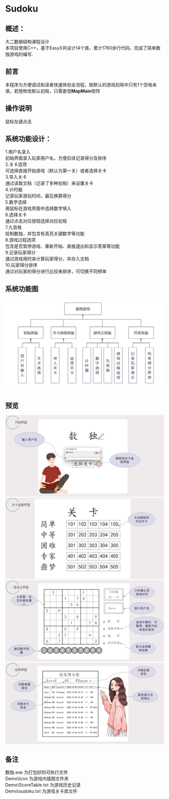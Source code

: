 # Sudoku
## 概述：
大二数据结构课程设计  
本项目使用C++，基于EasyX共设计14个类，累计1760余行代码，完成了简单数独游戏的编写.
## 前言
本程序为方便调试和读者快速体验全流程，故默认的游戏初局中只有1个空格未填，若想修改默认初局，只需更改**MapMain**矩阵
## 操作说明
鼠标左键点击
## 系统功能设计：
1.用户名录入  
初始界面录入玩家用户名，方便后续记录得分及排序  
2.关卡选项  
可选择直接开始游戏（默认为第一关）或者选择关卡  
3.导入关卡  
通过读取文档（记录了多种初局）来设置关卡  
4.计时器  
记录玩家游玩时间，最后换算得分  
5.数字选择  
用鼠标在游戏界面中选择数字填入  
6.选择关卡  
通过点击对应按钮选择对应初局  
7.九宫格  
绘制数独，并包含有高亮关键数字等功能  
8.游戏过程选项  
包含是否暂停游戏、重新开始、直接退出和显示答案等功能  
9.记录玩家得分  
通过游戏用时来计算玩家得分，并存入文档  
10.玩家得分排序  
通过对玩家的得分进行比较来排序，可切换不同榜单  
## 系统功能图

![系统功能设计](.\\readme配图\\系统功能图.png "系统功能设计")
## 预览
![开始界面](.\\readme配图\\开始界面.png "开始界面")
![关卡选择界面](.\\readme配图\\关卡选择界面.png "关卡选择界面")
![游戏主界面](.\\readme配图\\游戏主界面.png "游戏主界面")
![结束界面](.\\readme配图\\结束界面.png "结束界面")
## 备注
数独.exe 为打包好的可执行文件  
Demo\Icon 为游戏内插图文件夹  
Demo\ScoreTable.txt 为游戏历史记录  
Demo\sudoku.txt 为游戏关卡库文件  
